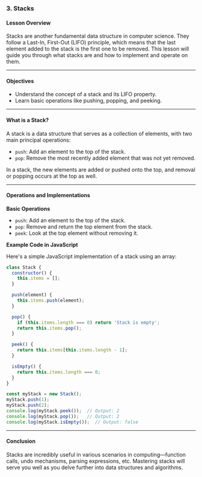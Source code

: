 ### 3. **Stacks**

#### Lesson Overview

Stacks are another fundamental data structure in computer science. They follow a Last-In, First-Out (LIFO) principle, which means that the last element added to the stack is the first one to be removed. This lesson will guide you through what stacks are and how to implement and operate on them.

---

#### Objectives

- Understand the concept of a stack and its LIFO property.
- Learn basic operations like pushing, popping, and peeking.

---

#### What is a Stack?

A stack is a data structure that serves as a collection of elements, with two main principal operations:
- `push`: Add an element to the top of the stack.
- `pop`: Remove the most recently added element that was not yet removed.

In a stack, the new elements are added or pushed onto the top, and removal or popping occurs at the top as well.

---

#### Operations and Implementations

**Basic Operations**

- `push`: Add an element to the top of the stack.
- `pop`: Remove and return the top element from the stack.
- `peek`: Look at the top element without removing it.

**Example Code in JavaScript**

Here's a simple JavaScript implementation of a stack using an array:

```javascript
class Stack {
  constructor() {
    this.items = [];
  }

  push(element) {
    this.items.push(element);
  }

  pop() {
    if (this.items.length === 0) return 'Stack is empty';
    return this.items.pop();
  }

  peek() {
    return this.items[this.items.length - 1];
  }

  isEmpty() {
    return this.items.length === 0;
  }
}

const myStack = new Stack();
myStack.push(1);
myStack.push(2);
console.log(myStack.peek());  // Output: 2
console.log(myStack.pop());   // Output: 2
console.log(myStack.isEmpty());  // Output: false
```

---

#### Conclusion

Stacks are incredibly useful in various scenarios in computing—function calls, undo mechanisms, parsing expressions, etc. Mastering stacks will serve you well as you delve further into data structures and algorithms.